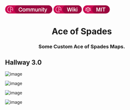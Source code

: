 [![Community](https://raw.githubusercontent.com/CorellanStoma/CorellanStoma/master/shields/community.png)](https://discord.gg/8W8E39Z)
[![Wiki](https://raw.githubusercontent.com/CorellanStoma/CorellanStoma/master/shields/wiki.png)](https://crearts.wiki/)
[![License](https://raw.githubusercontent.com/CorellanStoma/CorellanStoma/master/shields/license.png)](https://raw.githubusercontent.com/CorellanStoma/CreArts/master/license.md)

<h1 align=center> Ace of Spades</h1>
<h3 align=center> Some Custom Ace of Spades Maps. </h3>


## Hallway 3.0

![image](https://user-images.githubusercontent.com/58918358/116629475-9f994800-a951-11eb-8742-ec35cc0ba3ec.png)

![image](https://user-images.githubusercontent.com/58918358/116629700-17677280-a952-11eb-97e8-1449ba16b26a.png)

![image](https://user-images.githubusercontent.com/58918358/116629773-4d0c5b80-a952-11eb-9f96-a1d6538b687e.png)

![image](https://user-images.githubusercontent.com/58918358/116629782-4f6eb580-a952-11eb-9652-9db9f6a48d63.png)
